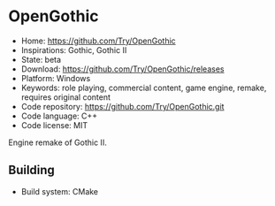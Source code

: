 # OpenGothic

- Home: https://github.com/Try/OpenGothic
- Inspirations: Gothic, Gothic II
- State: beta
- Download: https://github.com/Try/OpenGothic/releases
- Platform: Windows
- Keywords: role playing, commercial content, game engine, remake, requires original content
- Code repository: https://github.com/Try/OpenGothic.git
- Code language: C++
- Code license: MIT

Engine remake of Gothic II.

## Building

- Build system: CMake
